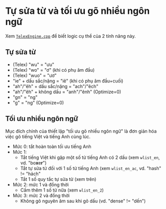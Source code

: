 Tự sửa từ và tối ưu gõ nhiều ngôn ngữ
=====================================

Xem [`TelexEngine.cpp`](/Telex/TelexEngine.cpp) để biết logic cụ thể của 2 tính năng này.

Tự sửa từ
---------

- (Telex) "wu" = "ưu"
- (Telex) "wo" = "ơ" (khi có phụ âm đầu)
- (Telex) "wuo" = "ươ"
- "ie" + dấu sắc/nặng = "iê" (khi có phụ âm đầu+cuối)
- "ah"/"êh" + dấu sắc/nặng = "ach"/"êch"
- "ah"/"êh" + không dấu = "anh"/"ênh" (Optimize=0)
- "gn" = "ng"
- "g" = "ng" (Optimize=0)

Tối ưu nhiều ngôn ngữ
---------------------

Mục đích chính của thiết lập "tối ưu gõ nhiều ngôn ngữ" là đơn giản hóa việc gõ tiếng Việt và tiếng Anh cùng lúc.

- Mức 0: tắt hoàn toàn tối ưu tiếng Anh
- Mức 1:
  - Tắt tiếng Việt khi gặp một số từ tiếng Anh có 2 dấu (xem `wlist_en`, vd. "bo**x**e**r**")
  - Tắt tự sửa từ đối với 1 số từ tiếng Anh (xem `wlist_en_ac`, vd. "hash" != "hách"
  - Tắt 1 số quy tắc tự sửa từ (xem trên)
- Mức 2: mức 1 và đồng thời
  - Cấm thêm 1 số từ nữa (xem `wlist_en_2`)
- Mức 3: mức 2 và đồng thời
  - Không gõ nguyên âm sau khi gõ dấu (vd. "dense" != "dến")
